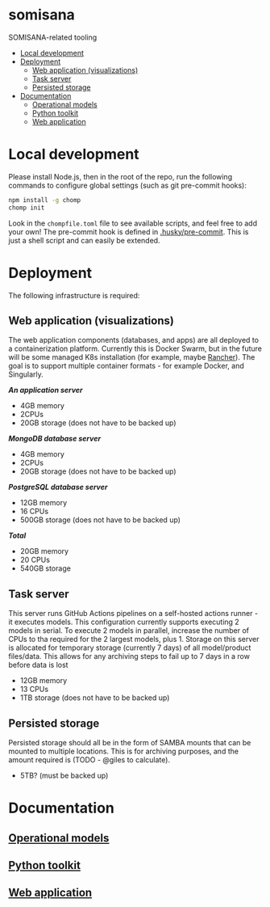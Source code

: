 # somisana

SOMISANA-related tooling

<!-- START doctoc generated TOC please keep comment here to allow auto update -->
<!-- DON'T EDIT THIS SECTION, INSTEAD RE-RUN doctoc TO UPDATE -->

- [Local development](#local-development)
- [Deployment](#deployment)
  - [Web application (visualizations)](#web-application-visualizations)
  - [Task server](#task-server)
  - [Persisted storage](#persisted-storage)
- [Documentation](#documentation)
  - [Operational models](#operational-models)
  - [Python toolkit](#python-toolkit)
  - [Web application](#web-application)

<!-- END doctoc generated TOC please keep comment here to allow auto update -->

# Local development

Please install Node.js, then in the root of the repo, run the following commands to configure global settings (such as git pre-commit hooks):

```sh
npm install -g chomp
chomp init
```

Look in the `chompfile.toml` file to see available scripts, and feel free to add your own! The pre-commit hook is defined in [.husky/pre-commit](/.husky/pre-commit). This is just a shell script and can easily be extended.

# Deployment

The following infrastructure is required:

## Web application (visualizations)

The web application components (databases, and apps) are all deployed to a containerization platform. Currently this is Docker Swarm, but in the future will be some managed K8s installation (for example, maybe [Rancher](https://www.rancher.com/)). The goal is to support multiple container formats - for example Docker, and Singularly.

**_An application server_**

- 4GB memory
- 2CPUs
- 20GB storage (does not have to be backed up)

**_MongoDB database server_**

- 4GB memory
- 2CPUs
- 20GB storage (does not have to be backed up)

**_PostgreSQL database server_**

- 12GB memory
- 16 CPUs
- 500GB storage (does not have to be backed up)

**_Total_**

- 20GB memory
- 20 CPUs
- 540GB storage

## Task server

This server runs GitHub Actions pipelines on a self-hosted actions runner - it executes models. This configuration currently supports executing 2 models in serial. To execute 2 models in parallel, increase the number of CPUs to tha required for the 2 largest models, plus 1. Storage on this server is allocated for temporary storage (currently 7 days) of all model/product files/data. This allows for any archiving steps to fail up to 7 days in a row before data is lost

- 12GB memory
- 13 CPUs
- 1TB storage (does not have to be backed up)

## Persisted storage

Persisted storage should all be in the form of SAMBA mounts that can be mounted to multiple locations. This is for archiving purposes, and the amount required is (TODO - @giles to calculate).

- 5TB? (must be backed up)

# Documentation

## [Operational models](/models/)

## [Python toolkit](/toolkit/)

## [Web application](/web/)
